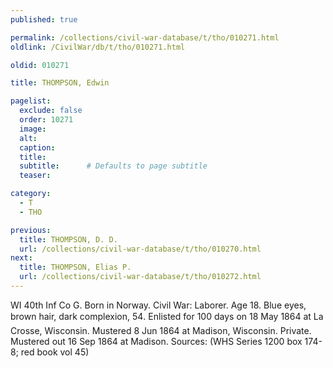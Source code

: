 ```yaml
---
published: true

permalink: /collections/civil-war-database/t/tho/010271.html
oldlink: /CivilWar/db/t/tho/010271.html

oldid: 010271

title: THOMPSON, Edwin

pagelist:
  exclude: false
  order: 10271
  image: 
  alt:
  caption:
  title:
  subtitle:      # Defaults to page subtitle
  teaser:

category: 
  - T 
  - THO

previous:
  title: THOMPSON, D. D.
  url: /collections/civil-war-database/t/tho/010270.html  
next:
  title: THOMPSON, Elias P.
  url: /collections/civil-war-database/t/tho/010272.html   
---
```

WI 40th Inf Co G. Born in Norway. Civil War: Laborer. Age 18. Blue eyes, brown hair, dark complexion, 5&#146;4&#148;. Enlisted for 100 days on 18 May 1864 at La Crosse, Wisconsin. Mustered 8 Jun 1864 at Madison, Wisconsin. Private. Mustered out 16 Sep 1864 at Madison. Sources: (WHS Series 1200 box 174-8; red book vol 45)